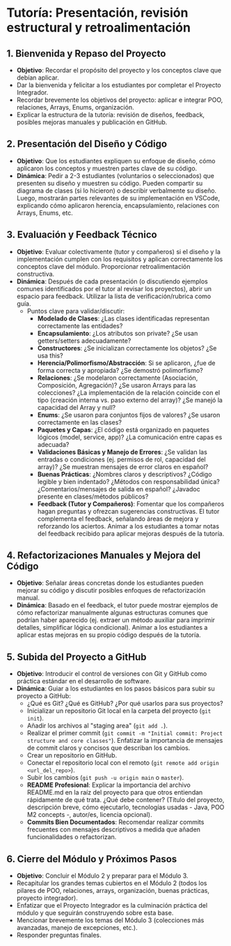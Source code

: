 # Tutoría: Presentación, revisión estructural y retroalimentación

## 1. Bienvenida y Repaso del Proyecto

- **Objetivo**: Recordar el propósito del proyecto y los conceptos clave que debían aplicar.
- Dar la bienvenida y felicitar a los estudiantes por completar el Proyecto Integrador.
- Recordar brevemente los objetivos del proyecto: aplicar e integrar POO, relaciones, Arrays, Enums, organización.
- Explicar la estructura de la tutoría: revisión de diseños, feedback, posibles mejoras manuales y publicación en GitHub.

## 2. Presentación del Diseño y Código

- **Objetivo**: Que los estudiantes expliquen su enfoque de diseño, cómo aplicaron los conceptos y muestren partes clave de su código.
- **Dinámica**: Pedir a 2-3 estudiantes (voluntarios o seleccionados) que presenten su diseño y muestren su código. Pueden compartir su diagrama de clases (si lo hicieron) o describir verbalmente su diseño. Luego, mostrarán partes relevantes de su implementación en VSCode, explicando cómo aplicaron herencia, encapsulamiento, relaciones con Arrays, Enums, etc.

## 3. Evaluación y Feedback Técnico

- **Objetivo**: Evaluar colectivamente (tutor y compañeros) si el diseño y la implementación cumplen con los requisitos y aplican correctamente los conceptos clave del módulo. Proporcionar retroalimentación constructiva.
- **Dinámica**: Después de cada presentación (o discutiendo ejemplos comunes identificados por el tutor al revisar los proyectos), abrir un espacio para feedback. Utilizar la lista de verificación/rubrica como guía.
  - Puntos clave para validar/discutir:
    - **Modelado de Clases**: ¿Las clases identificadas representan correctamente las entidades?
    - **Encapsulamiento**: ¿Los atributos son private? ¿Se usan getters/setters adecuadamente?
    - **Constructores**: ¿Se inicializan correctamente los objetos? ¿Se usa this?
    - **Herencia/Polimorfismo/Abstracción**: Si se aplicaron, ¿fue de forma correcta y apropiada? ¿Se demostró polimorfismo?
    - **Relaciones**: ¿Se modelaron correctamente (Asociación, Composición, Agregación)? ¿Se usaron Arrays para las colecciones? ¿La implementación de la relación coincide con el tipo (creación interna vs. paso externo del array)? ¿Se manejó la capacidad del Array y null?
    - **Enums**: ¿Se usaron para conjuntos fijos de valores? ¿Se usaron correctamente en las clases?
    - **Paquetes y Capas**: ¿El código está organizado en paquetes lógicos (model, service, app)? ¿La comunicación entre capas es adecuada?
    - **Validaciones Básicas y Manejo de Errores**: ¿Se validan las entradas o condiciones (ej. permisos de rol, capacidad del array)? ¿Se muestran mensajes de error claros en español?
    - **Buenas Prácticas**: ¿Nombres claros y descriptivos? ¿Código legible y bien indentado? ¿Métodos con responsabilidad única? ¿Comentarios/mensajes de salida en español? ¿Javadoc presente en clases/métodos públicos?
    - **Feedback (Tutor y Compañeros)**: Fomentar que los compañeros hagan preguntas y ofrezcan sugerencias constructivas. El tutor complementa el feedback, señalando áreas de mejora y reforzando los aciertos. Animar a los estudiantes a tomar notas del feedback recibido para aplicar mejoras después de la tutoría.

## 4. Refactorizaciones Manuales y Mejora del Código

- **Objetivo**: Señalar áreas concretas donde los estudiantes pueden mejorar su código y discutir posibles enfoques de refactorización manual.
- **Dinámica**: Basado en el feedback, el tutor puede mostrar ejemplos de cómo refactorizar manualmente algunas estructuras comunes que podrían haber aparecido (ej. extraer un método auxiliar para imprimir detalles, simplificar lógica condicional). Animar a los estudiantes a aplicar estas mejoras en su propio código después de la tutoría.

## 5. Subida del Proyecto a GitHub

- **Objetivo**: Introducir el control de versiones con Git y GitHub como práctica estándar en el desarrollo de software.
- **Dinámica**: Guiar a los estudiantes en los pasos básicos para subir su proyecto a GitHub:
  - ¿Qué es Git? ¿Qué es GitHub? ¿Por qué usarlos para sus proyectos?
  - Inicializar un repositorio Git local en la carpeta del proyecto (`git init`).
  - Añadir los archivos al "staging area" (`git add .`).
  - Realizar el primer commit (`git commit -m "Initial commit: Project structure and core classes"`). Enfatizar la importancia de mensajes de commit claros y concisos que describan los cambios.
  - Crear un repositorio en GitHub.
  - Conectar el repositorio local con el remoto (`git remote add origin <url_del_repo>`).
  - Subir los cambios (`git push -u origin main` o `master`).
  - **README Profesional**: Explicar la importancia del archivo README.md en la raíz del proyecto para que otros entiendan rápidamente de qué trata. ¿Qué debe contener? (Título del proyecto, descripción breve, cómo ejecutarlo, tecnologías usadas - Java, POO M2 concepts -, autor/es, licencia opcional).
  - **Commits Bien Documentados**: Recomendar realizar commits frecuentes con mensajes descriptivos a medida que añaden funcionalidades o refactorizan.

## 6. Cierre del Módulo y Próximos Pasos

- **Objetivo**: Concluir el Módulo 2 y preparar para el Módulo 3.
- Recapitular los grandes temas cubiertos en el Módulo 2 (todos los pilares de POO, relaciones, arrays, organización, buenas prácticas, proyecto integrador).
- Enfatizar que el Proyecto Integrador es la culminación práctica del módulo y que seguirán construyendo sobre esta base.
- Mencionar brevemente los temas del Módulo 3 (colecciones más avanzadas, manejo de excepciones, etc.).
- Responder preguntas finales.
